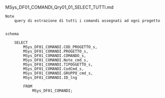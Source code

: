 MSys_DF01_COMANDI_Qry01_01_SELECT_TUTTI.md
	
	Note
		query di estrazione di tutti i comandi assegnati ad ogni progetto


	schema
		
		SELECT 
			MSys_DF01_COMANDI.COD_PROGETTO_s, 
			MSys_DF01_COMANDI.PROGETTO_s, 
			MSys_DF01_COMANDI.COMANDO_s, 
			MSys_DF01_COMANDI.Note_cmd_s, 
			MSys_DF01_COMANDI.TIPOGGETTO_s, 
			MSys_DF01_COMANDI.CodCmd_s, 
			MSys_DF01_COMANDI.GRUPPO_cmd_s, 
			MSys_DF01_COMANDI.ID_lng
			
			FROM 
				MSys_DF01_COMANDI;
